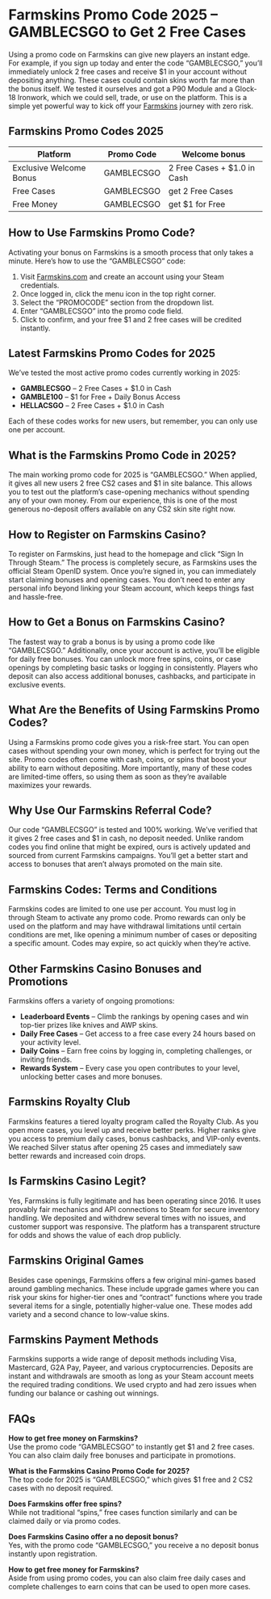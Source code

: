 # **Farmskins Promo Code 2025 – GAMBLECSGO to Get 2 Free Cases**

Using a promo code on Farmskins can give new players an instant edge. For example, if you sign up today and enter the code “GAMBLECSGO,” you’ll immediately unlock 2 free cases and receive $1 in your account without depositing anything. These cases could contain skins worth far more than the bonus itself. We tested it ourselves and got a P90 Module and a Glock-18 Ironwork, which we could sell, trade, or use on the platform. This is a simple yet powerful way to kick off your [Farmskins](https://trackmyad.one/?campid=876) journey with zero risk.

## Farmskins Promo Codes 2025
| Platform  | Promo Code | Welcome bonus |
| ------------- | ------------- | ------------- |
| Exclusive Welcome Bonus  | GAMBLECSGO  | 2 Free Cases + $1.0 in Cash |
| Free Cases  | GAMBLECSGO | get 2 Free Cases |
| Free Money | GAMBLECSGO | get $1 for Free |


## **How to Use Farmskins Promo Code?**

Activating your bonus on Farmskins is a smooth process that only takes a minute. Here’s how to use the “GAMBLECSGO” code:

1.  Visit [Farmskins.com](https://trackmyad.one/?campid=876) and create an account using your Steam credentials.  
2.  Once logged in, click the menu icon in the top right corner.   
3.  Select the “PROMOCODE” section from the dropdown list.  
4.  Enter “GAMBLECSGO” into the promo code field.   
5.  Click to confirm, and your free $1 and 2 free cases will be credited instantly.   

## **Latest Farmskins Promo Codes for 2025**

We’ve tested the most active promo codes currently working in 2025:

*   **GAMBLECSGO** – 2 Free Cases + $1.0 in Cash  
*   **GAMBLE100** – $1 for Free + Daily Bonus Access  
*   **HELLACSGO** – 2 Free Cases + $1.0 in Cash   

Each of these codes works for new users, but remember, you can only use one per account.

## **What is the Farmskins Promo Code in 2025?**

The main working promo code for 2025 is “GAMBLECSGO.” When applied, it gives all new users 2 free CS2 cases and $1 in site balance. This allows you to test out the platform’s case-opening mechanics without spending any of your own money. From our experience, this is one of the most generous no-deposit offers available on any CS2 skin site right now.

## **How to Register on Farmskins Casino?**

To register on Farmskins, just head to the homepage and click “Sign In Through Steam.” The process is completely secure, as Farmskins uses the official Steam OpenID system. Once you’re signed in, you can immediately start claiming bonuses and opening cases. You don’t need to enter any personal info beyond linking your Steam account, which keeps things fast and hassle-free.

## **How to Get a Bonus on Farmskins Casino?**

The fastest way to grab a bonus is by using a promo code like “GAMBLECSGO.” Additionally, once your account is active, you’ll be eligible for daily free bonuses. You can unlock more free spins, coins, or case openings by completing basic tasks or logging in consistently. Players who deposit can also access additional bonuses, cashbacks, and participate in exclusive events.

## **What Are the Benefits of Using Farmskins Promo Codes?**

Using a Farmskins promo code gives you a risk-free start. You can open cases without spending your own money, which is perfect for trying out the site. Promo codes often come with cash, coins, or spins that boost your ability to earn without depositing. More importantly, many of these codes are limited-time offers, so using them as soon as they’re available maximizes your rewards.

## **Why Use Our Farmskins Referral Code?**

Our code “GAMBLECSGO” is tested and 100% working. We’ve verified that it gives 2 free cases and $1 in cash, no deposit needed. Unlike random codes you find online that might be expired, ours is actively updated and sourced from current Farmskins campaigns. You’ll get a better start and access to bonuses that aren’t always promoted on the main site.

## **Farmskins Codes: Terms and Conditions**

Farmskins codes are limited to one use per account. You must log in through Steam to activate any promo code. Promo rewards can only be used on the platform and may have withdrawal limitations until certain conditions are met, like opening a minimum number of cases or depositing a specific amount. Codes may expire, so act quickly when they’re active.

## **Other Farmskins Casino Bonuses and Promotions**

Farmskins offers a variety of ongoing promotions:

*   **Leaderboard Events** – Climb the rankings by opening cases and win top-tier prizes like knives and AWP skins.  
*   **Daily Free Cases** – Get access to a free case every 24 hours based on your activity level.   
*   **Daily Coins** – Earn free coins by logging in, completing challenges, or inviting friends.    
*   **Rewards System** – Every case you open contributes to your level, unlocking better cases and more bonuses.    

## **Farmskins Royalty Club**

Farmskins features a tiered loyalty program called the Royalty Club. As you open more cases, you level up and receive better perks. Higher ranks give you access to premium daily cases, bonus cashbacks, and VIP-only events. We reached Silver status after opening 25 cases and immediately saw better rewards and increased coin drops.

## **Is Farmskins Casino Legit?**

Yes, Farmskins is fully legitimate and has been operating since 2016. It uses provably fair mechanics and API connections to Steam for secure inventory handling. We deposited and withdrew several times with no issues, and customer support was responsive. The platform has a transparent structure for odds and shows the value of each drop publicly.

## **Farmskins Original Games**

Besides case openings, Farmskins offers a few original mini-games based around gambling mechanics. These include upgrade games where you can risk your skins for higher-tier ones and “contract” functions where you trade several items for a single, potentially higher-value one. These modes add variety and a second chance to low-value skins.

## **Farmskins Payment Methods**

Farmskins supports a wide range of deposit methods including Visa, Mastercard, G2A Pay, Payeer, and various cryptocurrencies. Deposits are instant and withdrawals are smooth as long as your Steam account meets the required trading conditions. We used crypto and had zero issues when funding our balance or cashing out winnings.

## **FAQs**

**How to get free money on Farmskins?**  
Use the promo code “GAMBLECSGO” to instantly get $1 and 2 free cases. You can also claim daily free bonuses and participate in promotions.

**What is the Farmskins Casino Promo Code for 2025?**  
The top code for 2025 is “GAMBLECSGO,” which gives $1 free and 2 CS2 cases with no deposit required.

**Does Farmskins offer free spins?**  
While not traditional “spins,” free cases function similarly and can be claimed daily or via promo codes.

**Does Farmskins Casino offer a no deposit bonus?**  
Yes, with the promo code “GAMBLECSGO,” you receive a no deposit bonus instantly upon registration.

**How to get free money for Farmskins?**  
Aside from using promo codes, you can also claim free daily cases and complete challenges to earn coins that can be used to open more cases.
